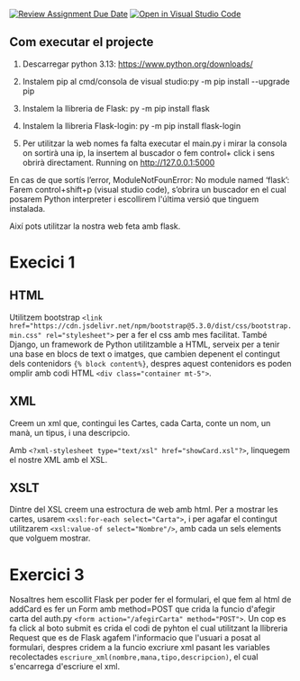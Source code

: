 [![Review Assignment Due Date](https://classroom.github.com/assets/deadline-readme-button-22041afd0340ce965d47ae6ef1cefeee28c7c493a6346c4f15d667ab976d596c.svg)](https://classroom.github.com/a/G9fQk55K)
[![Open in Visual Studio Code](https://classroom.github.com/assets/open-in-vscode-2e0aaae1b6195c2367325f4f02e2d04e9abb55f0b24a779b69b11b9e10269abc.svg)](https://classroom.github.com/online_ide?assignment_repo_id=17027388&assignment_repo_type=AssignmentRepo)


## Com executar el projecte
1. Descarregar python 3.13: https://www.python.org/downloads/

2. Instalem pip al cmd/consola de visual studio:py -m pip install --upgrade pip

3. Instalem la llibreria de Flask:  py -m pip install flask

4. Instalem la llibreria Flask-login: py -m pip install flask-login

5. Per utilitzar la web nomes fa falta executar el main.py i mirar la consola on sortirà una ip, la insertem al buscador o fem control+ click i sens obrirà directament.
Running on http://127.0.0.1:5000

En cas de que sortís l’error, ModuleNotFounError: No module named ‘flask’:
Farem control+shift+p (visual studio code), s’obrira un buscador en el cual posarem Python interpreter i escollirem l'última versió que tinguem instalada.

Així pots utilitzar la nostra web feta amb flask.




# Execici 1
## HTML
Utilitzem bootstrap `<link href="https://cdn.jsdelivr.net/npm/bootstrap@5.3.0/dist/css/bootstrap.min.css" rel="stylesheet">` per a fer el css amb mes facilitat.
També Django, un framework de Python utilitzamble a HTML, serveix per a tenir una base en blocs de text o imatges, que cambien depenent el contingut dels contenidors `{% block content%}`, despres aquest contenidors es poden omplir amb codi HTML `<div class="container mt-5">`.


## XML
Creem un xml que, contingui les Cartes, cada Carta, conte un nom, un manà, un tipus, i una descripcio.

Amb `<?xml-stylesheet type="text/xsl" href="showCard.xsl"?>`, linquegem el nostre XML amb el XSL.


## XSLT
Dintre del XSL creem una estroctura de web amb html.
Per a mostrar les cartes, usarem `<xsl:for-each select="Carta">`, i per agafar el contingut utilitzarem `<xsl:value-of select="Nombre"/>`, amb cada un sels elements que volguem mostrar.


# Exercici 3
Nosaltres hem escollit Flask per poder fer el formulari, el que fem al html de addCard es fer un Form amb method=POST que crida la funcio d'afegir carta del auth.py `<form action="/afegirCarta" method="POST">`. Un cop es fa click al boto submit es crida el codi de pyhton el cual utilitzant la llibreria Request que es de Flask agafem l'informacio que l'usuari a posat al formulari, despres cridem a la funcio excriure xml pasant les variables recolectades 
`escriure_xml(nombre,mana,tipo,descripcion)`, el cual s'encarrega d'escriure el xml.
